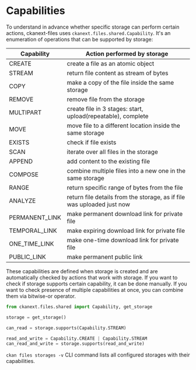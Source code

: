 # Capabilities

To understand in advance whether specific storage can perform certain actions,
ckanext-files uses `ckanext.files.shared.Capability`. It's an enumeration of
operations that can be supported by storage:

| Capability     | Action performed by storage                                            |
|----------------|------------------------------------------------------------------------|
| CREATE         | create a file as an atomic object                                      |
| STREAM         | return file content as stream of bytes                                 |
| COPY           | make a copy of the file inside the same storage                        |
| REMOVE         | remove file from the storage                                           |
| MULTIPART      | create file in 3 stages: start, upload(repeatable), complete           |
| MOVE           | move file to a different location inside the same storage              |
| EXISTS         | check if file exists                                                   |
| SCAN           | iterate over all files in the storage                                  |
| APPEND         | add content to the existing file                                       |
| COMPOSE        | combine multiple files into a new one in the same storage              |
| RANGE          | return specific range of bytes from the file                           |
| ANALYZE        | return file details from the storage, as if file was uploaded just now |
| PERMANENT_LINK | make permanent download link for private file                          |
| TEMPORAL_LINK  | make expiring download link for private file                           |
| ONE_TIME_LINK  | make one-time download link for private file                           |
| PUBLIC_LINK    | make permanent public link                                             |

These capabilities are defined when storage is created and are automatically
checked by actions that work with storage. If you want to check if storage
supports certain capability, it can be done manually. If you want to check
presence of multiple capabilities at once, you can combine them via bitwise-or
operator.

```python
from ckanext.files.shared import Capability, get_storage

storage = get_storage()

can_read = storage.supports(Capability.STREAM)

read_and_write = Capability.CREATE | Capability.STREAM
can_read_and_write = storage.supports(read_and_write)

```

`ckan files storages -v` CLI command lists all configured storages with their
capabilities.
